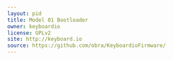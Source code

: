 ```yaml
---
layout: pid
title: Model 01 Bootloader
owner: keyboardio
license: GPLv2
site: http://keyboard.io
source: https://github.com/obra/KeyboardioFirmware/
---
```

